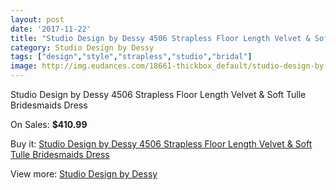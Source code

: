 ```yaml
---
layout: post
date: '2017-11-22'
title: "Studio Design by Dessy 4506 Strapless Floor Length Velvet & Soft Tulle Bridesmaids Dress"
category: Studio Design by Dessy
tags: ["design","style","strapless","studio","bridal"]
image: http://img.eudances.com/18661-thickbox_default/studio-design-by-dessy-4506-strapless-floor-length-velvet-soft-tulle-bridesmaids-dress.jpg
---
```

Studio Design by Dessy 4506 Strapless Floor Length Velvet & Soft Tulle Bridesmaids Dress

On Sales: **$410.99**
<a href="https://www.eudances.com/en/studio-design-by-dessy/5547-studio-design-by-dessy-4506-strapless-floor-length-velvet-soft-tulle-bridesmaids-dress.html"><amp-img layout="responsive" width="600" height="600" src="//img.eudances.com/18661-thickbox_default/studio-design-by-dessy-4506-strapless-floor-length-velvet-soft-tulle-bridesmaids-dress.jpg" alt="Studio Design by Dessy 4506 Strapless Floor Length Velvet & Soft Tulle Bridesmaids Dress 0" /></a>
<a href="https://www.eudances.com/en/studio-design-by-dessy/5547-studio-design-by-dessy-4506-strapless-floor-length-velvet-soft-tulle-bridesmaids-dress.html"><amp-img layout="responsive" width="600" height="600" src="//img.eudances.com/18662-thickbox_default/studio-design-by-dessy-4506-strapless-floor-length-velvet-soft-tulle-bridesmaids-dress.jpg" alt="Studio Design by Dessy 4506 Strapless Floor Length Velvet & Soft Tulle Bridesmaids Dress 1" /></a>

Buy it: [Studio Design by Dessy 4506 Strapless Floor Length Velvet & Soft Tulle Bridesmaids Dress](https://www.eudances.com/en/studio-design-by-dessy/5547-studio-design-by-dessy-4506-strapless-floor-length-velvet-soft-tulle-bridesmaids-dress.html "Studio Design by Dessy 4506 Strapless Floor Length Velvet & Soft Tulle Bridesmaids Dress")

View more: [Studio Design by Dessy](https://www.eudances.com/en/97-studio-design-by-dessy "Studio Design by Dessy")
